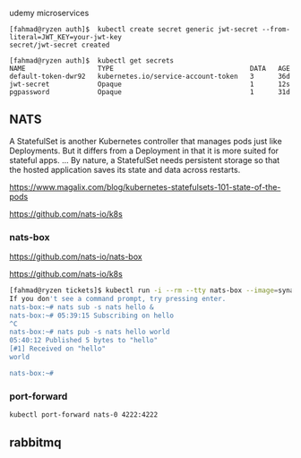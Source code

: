 udemy microservices

```shell
[fahmad@ryzen auth]$  kubectl create secret generic jwt-secret --from-literal=JWT_KEY=your-jwt-key
secret/jwt-secret created

[fahmad@ryzen auth]$  kubectl get secrets
NAME                  TYPE                                  DATA   AGE
default-token-dwr92   kubernetes.io/service-account-token   3      36d
jwt-secret            Opaque                                1      12s
pgpassword            Opaque                                1      31d
```

## NATS

A StatefulSet is another Kubernetes controller that manages pods just like Deployments. But it differs from a Deployment in that it is more suited for stateful apps. ... By nature, a StatefulSet needs persistent storage so that the hosted application saves its state and data across restarts.

https://www.magalix.com/blog/kubernetes-statefulsets-101-state-of-the-pods

https://github.com/nats-io/k8s

### nats-box

https://github.com/nats-io/nats-box

https://github.com/nats-io/k8s

```sh
[fahmad@ryzen tickets]$ kubectl run -i --rm --tty nats-box --image=synadia/nats-box --restart=Never
If you don't see a command prompt, try pressing enter.
nats-box:~# nats sub -s nats hello &
nats-box:~# 05:39:15 Subscribing on hello
^C
nats-box:~# nats pub -s nats hello world
05:40:12 Published 5 bytes to "hello"
[#1] Received on "hello"
world

nats-box:~#

```

### port-forward

```sh
kubectl port-forward nats-0 4222:4222
```

## rabbitmq
